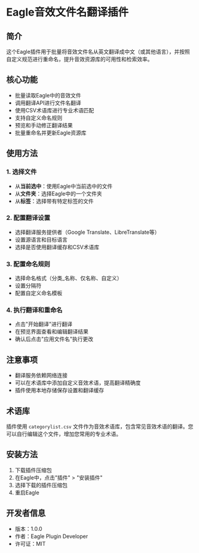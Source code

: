 # Eagle音效文件名翻译插件

## 简介
这个Eagle插件用于批量将音效文件名从英文翻译成中文（或其他语言），并按照自定义规范进行重命名，提升音效资源库的可用性和检索效率。

## 核心功能
- 批量读取Eagle中的音效文件
- 调用翻译API进行文件名翻译
- 使用CSV术语库进行专业术语匹配
- 支持自定义命名规则
- 预览和手动修正翻译结果
- 批量重命名并更新Eagle资源库

## 使用方法

### 1. 选择文件
- 从**当前选中**：使用Eagle中当前选中的文件
- 从**文件夹**：选择Eagle中的一个文件夹
- 从**标签**：选择带有特定标签的文件

### 2. 配置翻译设置
- 选择翻译服务提供者（Google Translate、LibreTranslate等）
- 设置源语言和目标语言
- 选择是否使用翻译缓存和CSV术语库

### 3. 配置命名规则
- 选择命名格式（分类_名称、仅名称、自定义）
- 设置分隔符
- 配置自定义命名模板

### 4. 执行翻译和重命名
- 点击"开始翻译"进行翻译
- 在预览界面查看和编辑翻译结果
- 确认后点击"应用文件名"执行更改

## 注意事项
- 翻译服务依赖网络连接
- 可以在术语库中添加自定义音效术语，提高翻译精确度
- 插件使用本地存储保存设置和翻译缓存

## 术语库
插件使用 `categorylist.csv` 文件作为音效术语库，包含常见音效术语的翻译。您可以自行编辑这个文件，增加您常用的专业术语。

## 安装方法
1. 下载插件压缩包
2. 在Eagle中，点击"插件" > "安装插件"
3. 选择下载的插件压缩包
4. 重启Eagle

## 开发者信息
- 版本：1.0.0
- 作者：Eagle Plugin Developer
- 许可证：MIT